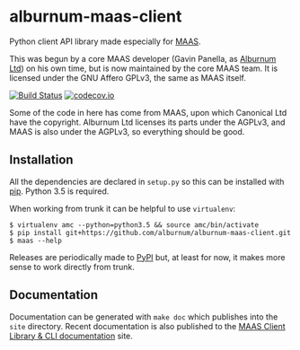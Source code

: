 # alburnum-maas-client

Python client API library made especially for [MAAS][1].

This was begun by a core MAAS developer (Gavin Panella, as
[Alburnum Ltd](http://alburnum.io/)) on his own time, but is now
maintained by the core MAAS team. It is licensed under the GNU Affero
GPLv3, the same as MAAS itself.

[![Build Status](https://travis-ci.org/alburnum/alburnum-maas-client.svg?branch=master)](https://travis-ci.org/alburnum/alburnum-maas-client)
[![codecov.io](https://codecov.io/github/alburnum/alburnum-maas-client/coverage.svg?branch=master)](https://codecov.io/github/alburnum/alburnum-maas-client?branch=master)

Some of the code in here has come from MAAS, upon which Canonical Ltd
have the copyright. Alburnum Ltd licenses its parts under the AGPLv3,
and MAAS is also under the AGPLv3, so everything should be good.


## Installation

All the dependencies are declared in `setup.py` so this can be installed
with [pip](https://pip.pypa.io/en/stable/). Python 3.5 is required.

When working from trunk it can be helpful to use `virtualenv`:

    $ virtualenv amc --python=python3.5 && source amc/bin/activate
    $ pip install git+https://github.com/alburnum/alburnum-maas-client.git
    $ maas --help

Releases are periodically made to [PyPI](https://pypi.python.org/) but,
at least for now, it makes more sense to work directly from trunk.


## Documentation

Documentation can be generated with `make doc` which publishes into the
`site` directory. Recent documentation is also published to the
[MAAS Client Library & CLI documentation][2] site.


[1]: https://maas.ubuntu.com/
[2]: http://alburnum.github.io/alburnum-maas-client/
